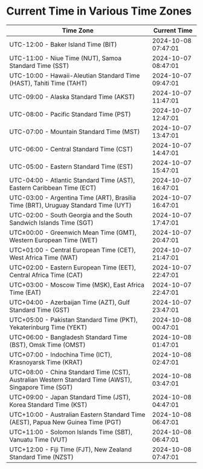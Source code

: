 # Current Time in Various Time Zones

| Time Zone | Current Time |
|-----------|--------------|
| UTC-12:00 - Baker Island Time (BIT) | 2024-10-08 07:47:01 |
| UTC-11:00 - Niue Time (NUT), Samoa Standard Time (SST) | 2024-10-07 08:47:01 |
| UTC-10:00 - Hawaii-Aleutian Standard Time (HAST), Tahiti Time (TAHT) | 2024-10-07 09:47:01 |
| UTC-09:00 - Alaska Standard Time (AKST) | 2024-10-07 11:47:01 |
| UTC-08:00 - Pacific Standard Time (PST) | 2024-10-07 12:47:01 |
| UTC-07:00 - Mountain Standard Time (MST) | 2024-10-07 13:47:01 |
| UTC-06:00 - Central Standard Time (CST) | 2024-10-07 14:47:01 |
| UTC-05:00 - Eastern Standard Time (EST) | 2024-10-07 15:47:01 |
| UTC-04:00 - Atlantic Standard Time (AST), Eastern Caribbean Time (ECT) | 2024-10-07 16:47:01 |
| UTC-03:00 - Argentina Time (ART), Brasília Time (BRT), Uruguay Standard Time (UYT) | 2024-10-07 16:47:01 |
| UTC-02:00 - South Georgia and the South Sandwich Islands Time (SGT) | 2024-10-07 17:47:01 |
| UTC±00:00 - Greenwich Mean Time (GMT), Western European Time (WET) | 2024-10-07 20:47:01 |
| UTC+01:00 - Central European Time (CET), West Africa Time (WAT) | 2024-10-07 21:47:01 |
| UTC+02:00 - Eastern European Time (EET), Central Africa Time (CAT) | 2024-10-07 22:47:01 |
| UTC+03:00 - Moscow Time (MSK), East Africa Time (EAT) | 2024-10-07 22:47:01 |
| UTC+04:00 - Azerbaijan Time (AZT), Gulf Standard Time (GST) | 2024-10-07 23:47:01 |
| UTC+05:00 - Pakistan Standard Time (PKT), Yekaterinburg Time (YEKT) | 2024-10-08 00:47:01 |
| UTC+06:00 - Bangladesh Standard Time (BST), Omsk Time (OMST) | 2024-10-08 01:47:01 |
| UTC+07:00 - Indochina Time (ICT), Krasnoyarsk Time (KRAT) | 2024-10-08 02:47:01 |
| UTC+08:00 - China Standard Time (CST), Australian Western Standard Time (AWST), Singapore Time (SGT) | 2024-10-08 03:47:01 |
| UTC+09:00 - Japan Standard Time (JST), Korea Standard Time (KST) | 2024-10-08 04:47:01 |
| UTC+10:00 - Australian Eastern Standard Time (AEST), Papua New Guinea Time (PGT) | 2024-10-08 06:47:01 |
| UTC+11:00 - Solomon Islands Time (SBT), Vanuatu Time (VUT) | 2024-10-08 06:47:01 |
| UTC+12:00 - Fiji Time (FJT), New Zealand Standard Time (NZST) | 2024-10-08 07:47:01 |

